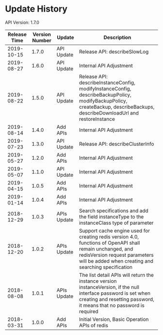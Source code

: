 # Update History

API Version: 1.7.0

| Release Time   | Version Number | Update     | Description  |
| ---------- | ------ | -------- | ------------------------------------------------------------ |
| 2019-10-15 | 1.7.0  | API Update | Release API: describeSlowLog     |
| 2019-08-27 | 1.6.0  | API Update | Internal API Adjustment     |
| 2019-08-22 | 1.5.0  | API Update | Release API: describeInstanceConfig, modifyInstanceConfig, describeBackupPolicy, modifyBackupPolicy, createBackup, describeBackups, describeDownloadUrl and restoreInstance    |
| 2019-08-14 | 1.4.0  | Add APIs | Internal API Adjustment     |
| 2019-07-23 | 1.3.0  | API Update | Release API: describeClusterInfo     |
| 2019-05-27 | 1.2.0  | Add APIs | Internal API Adjustment     |
| 2019-05-07 | 1.1.0  | API Update | Internal API Adjustment     |
| 2019-04-15 | 1.0.5  | Add APIs | Internal API Adjustment     |
| 2019-01-14 | 1.0.4  | Add APIs | Internal API Adjustment     |
| 2018-12-29 | 1.0.3  | APIs Update | Search specifications and add the field instanceType to the instanceClass type of parameter     |
| 2018-12-20 | 1.0.2  | APIs Update | Support cache engine used for creating redis version 4.0, functions of OpenAPI shall remain unchanged, and redisVersion request parameters will be added when creating and searching specification     |
| 2018-08-08 | 1.0.1  | APIs Update | The list detail APIs will return the instance version instanceVersion, if the null interface password is set when creating and resetting password, it means that no password is required |
| 2018-03-31 | 1.0.0  | Add APIs | Initial Version, Basic Operation APIs of redis                              |
